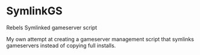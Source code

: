 # SymlinkGS
Rebels Symlinked gameserver script

My own attempt at creating a gameserver management script that symlinks gameservers instead of copying full installs.
